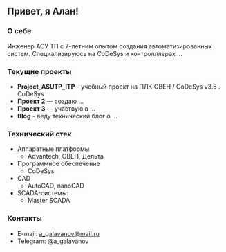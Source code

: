 ## Привет, я Алан!

### О себе
Инженер АСУ ТП с 7-летним опытом создания автоматизированных систем. 
Специализируюсь на CoDeSys и контролллерах ...

### Текущие проекты
- **Project_ASUTP_ITP** - учебный проект на ПЛК ОВЕН / CoDeSys v3.5
. CoDeSys 
- **Проект 2** — создаю ...
- **Проект 3** — участвую в ...
- **Blog** - веду технический блог о ...

### Технический стек
- Аппаратные платформы
    - Advantech, ОВЕН, Дельта
- Программное обеспечение
    - CoDeSys
- CAD
    - AutoCAD, nanoCAD
- SCADA-системы:
    - Master SCADA
### Контакты
- E-mail: a_galavanov@mail.ru
- Telegram: @a_galavanov